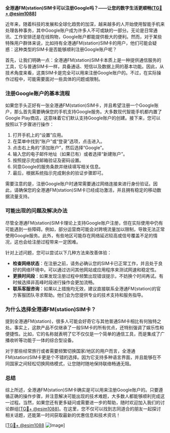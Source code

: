 **全港通FM(station)SIM卡可以注册Google吗？——让您的数字生活更顺畅[[TG💪+ @esim1088](https://t.me/s/esim1088)]**

近年来，随着科技的发展和全球化趋势的加深，越来越多的人开始使用智能手机来处理各种事务，其中Google账户成为许多人不可或缺的一部分。无论是日常通讯、工作安排还是在线购物，Google账户都能提供极大的便利。然而，对于某些特殊用户群体来说，比如持有全港通FM(station)SIM卡的用户，他们可能会疑惑：这种类型的SIM卡是否能够顺利注册Google账户呢？

首先，让我们明确一点：全港通FM(station)SIM卡本质上是一种提供通信服务的工具，它与普通SIM卡一样，具备通话、短信以及数据上网的基本功能。因此，从技术角度来看，这类SIM卡是完全可以用来注册Google账户的。不过，在实际操作过程中，可能需要面对一些具体的问题或限制。

### **注册Google账户的基本流程**

如果您手头正好有一张全港通FM(station)SIM卡，并且希望注册一个Google账户，那么首先需要确保您的手机支持Google服务。大多数现代智能手机都内置了Google Play商店，这意味着它们默认支持Google账户的创建。接下来，您可以按照以下步骤进行操作：

1. 打开手机上的“设置”应用。
2. 在菜单中找到“账户”或“登录”选项，点击进入。
3. 点击右上角的“添加账户”，然后选择“Google”。
4. 输入您的电子邮件地址（如果已有）或者选择“新建账户”。
5. 按照提示完成邮箱验证及密码设置。
6. 同意Google的服务条款并继续填写相关信息。
7. 最后，根据系统指示完成剩余的验证步骤即可。

需要注意的是，注册Google账户时通常需要通过网络连接来进行身份验证。因此，请确保您的全港通FM(station)SIM卡已经成功激活，并且拥有稳定的移动数据流量支持。

### **可能出现的问题及解决办法**

尽管全港通FM(station)SIM卡理论上支持Google账户注册，但在实际使用中仍有可能遇到一些障碍。例如，部分运营商可能会对跨境流量加以限制，导致无法正常使用Google服务。此外，有些地区可能存在网络延迟较高或信号覆盖不足的情况，这也会给注册过程带来一定困难。

针对上述问题，您可以尝试以下几种方法来改善体验：

- **检查网络状态**：在注册之前，请务必确认您的SIM卡已正常工作，并且处于良好的网络环境中。可以通过访问其他网站或应用程序来测试网速和稳定性。
- **更换时间段**：如果发现注册过程中频繁出现错误提示，不妨换个时间再试。有时候选择非高峰时段进行操作会更加流畅。
- **联系客服咨询**：如果以上措施均无效，建议直接联系全港通FM(station)的官方客服团队寻求帮助。他们会为您提供专业的技术支持和服务指导。

### **为什么选择全港通FM(station)SIM卡？**

提到全港通FM(station)，很多人可能会好奇它与其他普通SIM卡相比有何独特之处。事实上，这款产品不仅继承了一般SIM卡的所有优点，还特别强调了娱乐性和便捷性。比如，它的名称就表明了它不仅仅是一个简单的通信工具，而是集成了广播收听等功能于一体的综合型设备。

对于那些经常旅行或者需要频繁切换国家/地区的用户而言，全港通FM(station)SIM卡更是个不错的选择。因为它支持多种语言界面，并且能够在不同国家之间轻松切换网络模式，让您随时随地保持联络畅通无阻。

### **总结**

综上所述，全港通FM(station)SIM卡确实是可以用来注册Google账户的。只要遵循正确的操作步骤，并注意解决可能出现的技术难题，大多数人都能够顺利完成这一过程。当然，如果您还有更多疑问或需要进一步的帮助，随时欢迎加入我们的讨论群组[[TG💪+ @esim1088](https://t.me/s/esim1088)]。在这里，您不仅可以找到志同道合的朋友一起探讨相关话题，还能第一时间获取最新的优惠信息和技术资讯！

[[TG💪+ @esim1088](https://t.me/s/esim1088) ![Image](https://i.postimg.cc/4NQfJmqS/Snipaste-2025-05-13-00-14-12.png)]